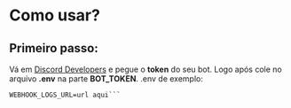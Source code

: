 # Como usar?
## Primeiro passo:
Vá em [Discord Developers](https://discord.com/developers/applications) e pegue o **token** do seu bot.
Logo após cole no arquivo **.env** na parte __**BOT_TOKEN**__.
.env de exemplo:
```BOT_TOKEN=token aqui
WEBHOOK_LOGS_URL=url aqui```
